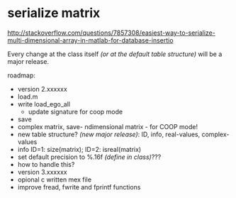 # serialize matrix
http://stackoverflow.com/questions/7857308/easiest-way-to-serialize-multi-dimensional-array-in-matlab-for-database-insertio

Every change at the class itself _(or at the default table structure)_ will be a major release.

roadmap: 
* version 2.xxxxxx
 * load.m
  * write load_ego_all
	* update signature for coop mode
 * save 
  * complex matrix, save- ndimensional matrix - for COOP mode!
  * new table structure? _(new major release)_: ID, info, real-values, complex-values
  * info ID=1: size(matrix); ID=2: isreal(matrix)
  * set default precision to %.16f _(define in class)_???
   * how to handle this?
* version 3.xxxxxx
 * opional c written mex file
 * improve fread, fwrite and fprintf functions
